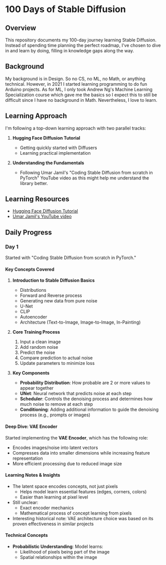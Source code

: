 # 100 Days of Stable Diffusion

## Overview
This repository documents my 100-day journey learning Stable Diffusion. Instead of spending time planning the perfect roadmap, I've chosen to dive in and learn by doing, filling in knowledge gaps along the way.

## Background
My background is in Design. So no CS, no ML, no Math, or anything technical. However, in 2021 I started learning programming to do fun Arduino projects. As for ML, I only took Andrew Ng's Machine Learning Specialization course which gave me the basics so I expect this to still be difficult since I have no background in Math. Nevertheless, I love to learn.

## Learning Approach
I'm following a top-down learning approach with two parallel tracks:

1. **Hugging Face Diffusion Tutorial**
   - Getting quickly started with Diffusers
   - Learning practical implementation

2. **Understanding the Fundamentals**
   - Following Umar Jamil's "Coding Stable Diffusion from scratch in PyTorch" YouTube video as this might help me understand the library better.

## Learning Resources
- [Hugging Face Diffusion Tutorial](https://huggingface.co/docs/diffusers/stable_diffusion)
- [Umar Jamil's YouTube video](https://youtu.be/ZBKpAp_6TGI)

## Daily Progress

### Day 1
Started with "Coding Stable Diffusion from scratch in PyTorch."

#### Key Concepts Covered
1. **Introduction to Stable Diffusion Basics**
   - Distributions
   - Forward and Reverse process
   - Generating new data from pure noise
   - U-Net
   - CLIP
   - Autoencoder
   - Architecture (Text-to-Image, Image-to-Image, In-Painting)

2. **Core Training Process**
   1. Input a clean image
   2. Add random noise
   3. Predict the noise
   4. Compare prediction to actual noise
   5. Update parameters to minimize loss

3. **Key Components**
   - **Probability Distribution**: How probable are 2 or more values to appear together
   - **UNet**: Neural network that predicts noise at each step
   - **Scheduler**: Controls the denoising process and determines how much noise to remove at each step
   - **Conditioning**: Adding additional information to guide the denoising process (e.g., prompts or images)

#### Deep Dive: VAE Encoder
Started implementing the **VAE Encoder**, which has the following role:
- Encodes images/noise into latent vectors
- Compresses data into smaller dimensions while increasing feature representation
- More efficient processing due to reduced image size

#### Learning Notes & Insights
- The latent space encodes concepts, not just pixels
  - Helps model learn essential features (edges, corners, colors)
  - Easier than learning at pixel level
- Still unclear:
  - Exact encoder mechanics
  - Mathematical process of concept learning from pixels
- Interesting historical note: VAE architecture choice was based on its proven effectiveness in similar projects

#### Technical Concepts
- **Probabilistic Understanding**: Model learns:
  - Likelihood of pixels being part of the image
  - Spatial relationships within the image

